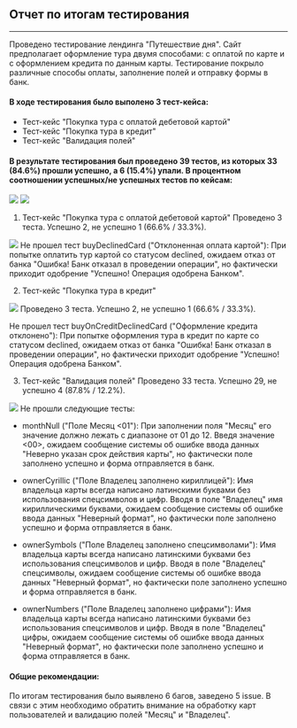## Отчет по итогам тестирования
***
Проведено тестирование лендинга "Путешествие дня". Сайт предполагает оформление тура двумя способами: с оплатой по карте и с оформлением кредита по данным карты. Тестирование покрыло различные способы оплаты, заполнение полей и отправку формы в банк.
#### В ходе тестирования было выполено 3 тест-кейса:
- Тест-кейс "Покупка тура с оплатой дебетовой картой"
- Тест-кейс "Покупка тура в кредит"
- Тест-кейс "Валидация полей"

#### В результате тестирования был проведено 39 тестов, из которых 33 (84.6%) прошли успешно, а 6 (15.4%) упали. В процентном соотношении успешных/не успешных тестов по кейсам:

![](C:/Users/User/Desktop/Allure/Allure2.jpg)
![](C:/Users/User/Desktop/Allure/Allure3.jpg)
1. Тест-кейс "Покупка тура с оплатой дебетовой картой"
Проведено 3 теста. Успешно 2, не успешно 1 (66.6% / 33.3%).

![](C:/Users/User/Desktop/Allure/Allure5.jpg)
Не прошел тест buyDeclinedCard ("Отклоненная оплата картой"): При попытке оплатить тур картой со статусом declined, ожидаем отказ от банка "Ошибка! Банк отказал в проведении операции", но фактически приходит одобрение "Успешно! Операция одобрена Банком".

2. Тест-кейс "Покупка тура в кредит"

![](C:/Users/User/Desktop/Allure/Allure6.jpg)
Проведено 3 теста. Успешно 2, не успешно 1 (66.6% / 33.3%).

Не прошел тест buyOnCreditDeclinedCard ("Оформление кредита отклонено"): При попытке оформления тура в кредит по карте со статусом declined, ожидаем отказ от банка "Ошибка! Банк отказал в проведении операции", но фактически приходит одобрение "Успешно! Операция одобрена Банком".

3. Тест-кейс "Валидация полей"
Проведено 33 теста. Успешно 29, не успешно 4 (87.8% / 12.2%).

![](C:/Users/User/Desktop/Allure/Allure4.jpg)
Не прошли следующие тесты:

- monthNull ("Поле Месяц <01"): При заполнении поля "Месяц" его значение должно лежать с диапазоне от 01 до 12. Введя значение <00>, ожидаем сообщение системы об ошибке ввода данных "Неверно указан срок действия карты", но фактически поле заполнено успешно и форма отправляется в банк. 

- ownerСyrillic ("Поле Владелец заполнено кириллицей"): Имя владельца карты всегда написано латинскими буквами без использования спецсимволов и цифр. Вводя в поле "Владелец" имя кириллическими буквами, ожидаем сообщение системы об ошибке ввода данных "Неверный формат", но фактически поле заполнено успешно и форма отправляется в банк.

- ownerSymbols ("Поле Владелец заполнено спецсимволами"): Имя владельца карты всегда написано латинскими буквами без использования спецсимволов и цифр. Вводя в поле "Владелец" спецсимволы, ожидаем сообщение системы об ошибке ввода данных "Неверный формат", но фактически поле заполнено успешно и форма отправляется в банк.

- ownerNumbers ("Поле Владелец заполнено цифрами"): Имя владельца карты всегда написано латинскими буквами без использования спецсимволов и цифр. Вводя в поле "Владелец" цифры, ожидаем сообщение системы об ошибке ввода данных "Неверный формат", но фактически поле заполнено успешно и форма отправляется в банк.

#### Общие рекомендации:
По итогам тестирования было выявлено 6 багов, заведено 5 issue. В связи с этим необходимо обратить внимание на обработку карт пользователей и валидацию полей "Месяц" и "Владелец".